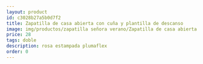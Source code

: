 ```yaml
---
layout: product
id: c3028b27a5b0d7f2
title: Zapatilla de casa abierta con cuña y plantilla de descanso
image: img/productos/zapatilla señora verano/Zapatilla de casa abierta con cuña y plantilla de descanso=28=doble=rosa estampada plumaflex.webp
price: 28
tags: doble
description: rosa estampada plumaflex
order: 0
---
```

